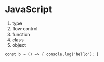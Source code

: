 # JavaScript
1. type
2. flow control
3. function
4. class
5. object

`const b = () => { console.log('hello'); }`
